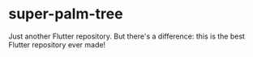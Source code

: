 # super-palm-tree
Just another Flutter repository. But there's a difference: this is the best Flutter repository ever made!
